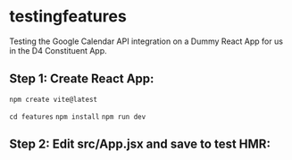 # testingfeatures

Testing the Google Calendar API integration on a Dummy React App for us in the D4 Constituent App.

## Step 1: Create React App:
```npm create vite@latest```


```cd features```
```npm install```
```npm run dev```


## Step 2: Edit src/App.jsx and save to test HMR:

